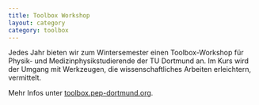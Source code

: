 ```yaml
---
title: Toolbox Workshop
layout: category
category: toolbox
---
```

Jedes Jahr bieten wir zum Wintersemester einen Toolbox-Workshop für Physik-
und Medizinphysikstudierende der TU Dortmund an.
Im Kurs wird der Umgang mit Werkzeugen, die wissenschaftliches Arbeiten
erleichtern, vermittelt.

Mehr Infos unter [toolbox.pep-dortmund.org](http://toolbox.pep-dortmund.org).
